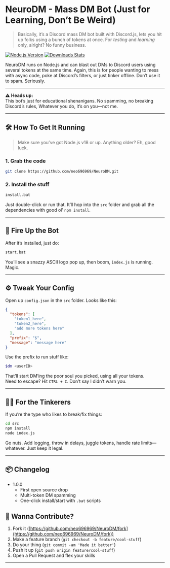 # NeuroDM - Mass DM Bot (Just for Learning, Don’t Be Weird)

> Basically, it’s a Discord mass DM bot built with Discord.js, lets you hit up folks using a bunch of tokens at once. For *testing* and *learning* only, alright? No funny business.

[![Node.js Version][npm-image]][npm-url]
[![Downloads Stats][npm-downloads]][npm-url]

NeuroDM runs on Node.js and can blast out DMs to Discord users using several tokens at the same time. Again, this is for people wanting to mess with async code, poke at Discord’s filters, or just tinker offline. Don’t use it to spam. Seriously.

---

⚠️ **Heads up:**  
This bot’s just for educational shenanigans. No spamming, no breaking Discord’s rules, Whatever you do, it’s on you—not me.

---

## 🛠️ How To Get It Running

> Make sure you’ve got Node.js v18 or up. Anything older? Eh, good luck.

### 1. Grab the code

```sh
git clone https://github.com/neo696969/NeuroDM.git
```

### 2. Install the stuff

```sh
install.bat
```

Just double-click or run that. It’ll hop into the `src` folder and grab all the dependencies with good ol’ `npm install`.

---

## 🚀 Fire Up the Bot

After it’s installed, just do:

```sh
start.bat
```

You’ll see a snazzy ASCII logo pop up, then boom, `index.js` is running. Magic.

---

## ⚙️ Tweak Your Config

Open up `config.json` in the `src` folder. Looks like this:

```json
{
  "tokens": [
    "token1_here",
    "token2_here",
    "add more tokens here"
  ],
  "prefix": "$",
  "message": "message here"
}

```

Use the prefix to run stuff like:

```sh
$dm <userID>
```

That’ll start DM’ing the poor soul you picked, using all your tokens.  
Need to escape? Hit `CTRL + C`. Don’t say I didn’t warn you.

---

## 🧑‍💻 For the Tinkerers

If you’re the type who likes to break/fix things:

```sh
cd src
npm install
node index.js
```

Go nuts. Add logging, throw in delays, juggle tokens, handle rate limits—whatever. Just keep it legal.

---

## 📦 Changelog

* 1.0.0
  * First open source drop
  * Multi-token DM spamming
  * One-click install/start with `.bat` scripts

## 🤝 Wanna Contribute?

1. Fork it ([https://github.com/neo696969/NeuroDM/fork](https://github.com/neo696969/NeuroDM/fork))
2. Make a feature branch (`git checkout -b feature/cool-stuff`)
3. Do your thing (`git commit -am 'Made it better'`)
4. Push it up (`git push origin feature/cool-stuff`)
5. Open a Pull Request and flex your skills

---
[npm-image]: https://img.shields.io/node/v/discord.js.svg?style=flat-square
[npm-url]: https://nodejs.org/
[npm-downloads]: https://img.shields.io/npm/dm/discord.js.svg?style=flat-square
